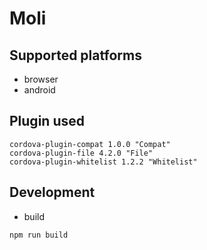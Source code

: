 # Moli


## Supported platforms

* browser
* android

## Plugin used

```
cordova-plugin-compat 1.0.0 "Compat"
cordova-plugin-file 4.2.0 "File"
cordova-plugin-whitelist 1.2.2 "Whitelist"
```

## Development
* build
```
npm run build
```

